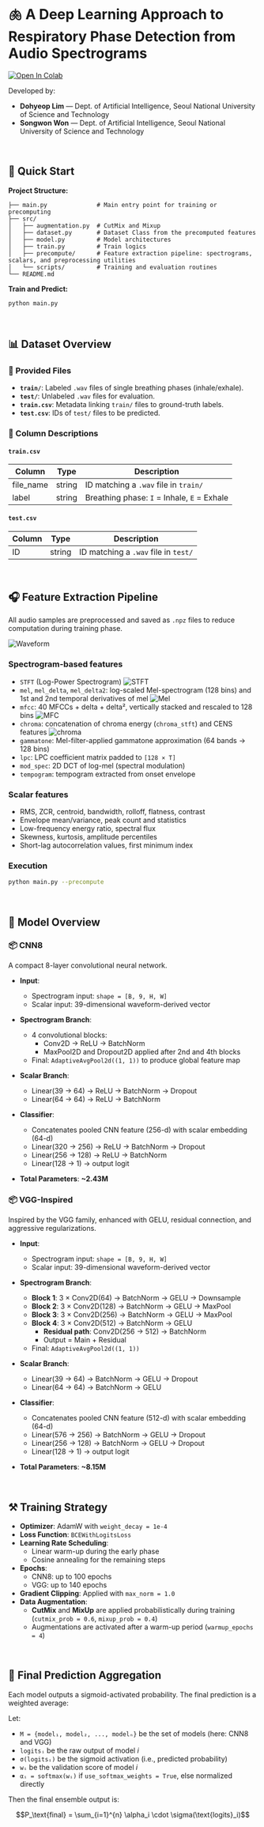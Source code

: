# 🫁 A Deep Learning Approach to Respiratory Phase Detection from Audio Spectrograms

[![Open In Colab](https://colab.research.google.com/assets/colab-badge.svg)](https://colab.research.google.com/gist/dohyeoplim/a83fa674e537473f1adb66960db0a32c/kaggle_2_v3.ipynb)

Developed by:

- **Dohyeop Lim** — Dept. of Artificial Intelligence, Seoul National University of Science and Technology  
- **Songwon Won** — Dept. of Artificial Intelligence, Seoul National University of Science and Technology
  
<br/>

## 🚀 Quick Start


**Project Structure:**
```plaintext
├── main.py              # Main entry point for training or precomputing
├── src/
│   ├── augmentation.py  # CutMix and Mixup
│   ├── dataset.py       # Dataset Class from the precomputed features
│   ├── model.py         # Model architectures
│   ├── train.py         # Train logics
│   ├── precompute/      # Feature extraction pipeline: spectrograms, scalars, and preprocessing utilities
│   └── scripts/         # Training and evaluation routines
└── README.md
```

**Train and Predict:**
```bash
python main.py
```

<br/>

## 📊 Dataset Overview

### 📁 Provided Files

- **`train/`**: Labeled `.wav` files of single breathing phases (inhale/exhale).
- **`test/`**: Unlabeled `.wav` files for evaluation.
- **`train.csv`**: Metadata linking `train/` files to ground-truth labels.
- **`test.csv`**: IDs of `test/` files to be predicted.

### 📝 Column Descriptions

#### `train.csv`

| Column     | Type   | Description                                  |
|------------|--------|----------------------------------------------|
| file_name  | string | ID matching a `.wav` file in `train/`        |
| label      | string | Breathing phase: `I` = Inhale, `E` = Exhale |

#### `test.csv`

| Column | Type   | Description                            |
|--------|--------|----------------------------------------|
| ID     | string | ID matching a `.wav` file in `test/`   |

<br />

## 🎧 Feature Extraction Pipeline

All audio samples are preprocessed and saved as `.npz` files to reduce computation during training phase.

![Waveform](https://github.com/user-attachments/assets/144ab1b4-b24c-48ef-87e1-61a50d55835c)


### Spectrogram-based features

- `STFT` (Log-Power Spectrogram)
  ![STFT](https://github.com/user-attachments/assets/3bedca86-7ade-4bb8-9f14-a8e3aff220e0)
- `mel`, `mel_delta`, `mel_delta2`: log-scaled Mel-spectrogram (128 bins) and 1st and 2nd temporal derivatives of mel
  ![Mel](https://github.com/user-attachments/assets/cc4803fa-e331-4812-973b-45f5b1eb8dd7)
- `mfcc`: 40 MFCCs + delta + delta², vertically stacked and rescaled to 128 bins
  ![MFC](https://github.com/user-attachments/assets/c8ea0e8f-c6f9-4b47-92fb-cd7cb55b7b8f)
- `chroma`: concatenation of chroma energy (`chroma_stft`) and CENS features
  ![chroma](https://github.com/user-attachments/assets/c4e10ca0-be6c-4248-8929-1bb1276efa59)
- `gammatone`: Mel-filter-applied gammatone approximation (64 bands → 128 bins)
- `lpc`: LPC coefficient matrix padded to `[128 × T]`
- `mod_spec`: 2D DCT of log-mel (spectral modulation)
- `tempogram`: tempogram extracted from onset envelope

### Scalar features
- RMS, ZCR, centroid, bandwidth, rolloff, flatness, contrast
- Envelope mean/variance, peak count and statistics
- Low-frequency energy ratio, spectral flux
- Skewness, kurtosis, amplitude percentiles
- Short-lag autocorrelation values, first minimum index

### Execution

```bash
python main.py --precompute
```

<br />

## 🧠 Model Overview

### 📦 CNN8
A compact 8-layer convolutional neural network.

- **Input**:  
  - Spectrogram input: `shape = [B, 9, H, W]`  
  - Scalar input: 39-dimensional waveform-derived vector

- **Spectrogram Branch**:
  - 4 convolutional blocks:
    - Conv2D → ReLU → BatchNorm
    - MaxPool2D and Dropout2D applied after 2nd and 4th blocks
  - Final: `AdaptiveAvgPool2d((1, 1))` to produce global feature map

- **Scalar Branch**:
  - Linear(39 → 64) → ReLU → BatchNorm → Dropout  
  - Linear(64 → 64) → ReLU → BatchNorm

- **Classifier**:
  - Concatenates pooled CNN feature (256-d) with scalar embedding (64-d)  
  - Linear(320 → 256) → ReLU → BatchNorm → Dropout  
  - Linear(256 → 128) → ReLU → BatchNorm  
  - Linear(128 → 1) → output logit

- **Total Parameters**: **~2.43M**

 
### 📦 VGG-Inspired

Inspired by the VGG family, enhanced with GELU, residual connection, and aggressive regularizations.

- **Input**:  
  - Spectrogram input: `shape = [B, 9, H, W]`  
  - Scalar input: 39-dimensional waveform-derived vector

- **Spectrogram Branch**:
  - **Block 1**: 3 × Conv2D(64) → BatchNorm → GELU → Downsample  
  - **Block 2**: 3 × Conv2D(128) → BatchNorm → GELU → MaxPool  
  - **Block 3**: 3 × Conv2D(256) → BatchNorm → GELU → MaxPool  
  - **Block 4**: 3 × Conv2D(512) → BatchNorm → GELU  
    - **Residual path**: Conv2D(256 → 512) → BatchNorm  
    - Output = Main + Residual  
  - Final: `AdaptiveAvgPool2d((1, 1))`

- **Scalar Branch**:
  - Linear(39 → 64) → BatchNorm → GELU → Dropout  
  - Linear(64 → 64) → BatchNorm → GELU

- **Classifier**:
  - Concatenates pooled CNN feature (512-d) with scalar embedding (64-d)  
  - Linear(576 → 256) → BatchNorm → GELU → Dropout  
  - Linear(256 → 128) → BatchNorm → GELU → Dropout  
  - Linear(128 → 1) → output logit

- **Total Parameters**: **~8.15M**

<br />

## ⚒️ Training Strategy

- **Optimizer**: AdamW with `weight_decay = 1e-4`
- **Loss Function**: `BCEWithLogitsLoss`
- **Learning Rate Scheduling**:
  - Linear warm-up during the early phase
  - Cosine annealing for the remaining steps
- **Epochs**:
  - CNN8: up to 100 epochs
  - VGG: up to 140 epochs
- **Gradient Clipping**: Applied with `max_norm = 1.0`
- **Data Augmentation**:
  - **CutMix** and **MixUp** are applied probabilistically during training (`cutmix_prob = 0.6`, `mixup_prob = 0.4`)
  - Augmentations are activated after a warm-up period (`warmup_epochs = 4`)

<br />

## 🔗 Final Prediction Aggregation

Each model outputs a sigmoid-activated probability. The final prediction is a weighted average:

Let:
- `M = {model₁, model₂, ..., modelₙ}` be the set of models (here: CNN8 and VGG)
- `logitsᵢ` be the raw output of model *i*
- `σ(logitsᵢ)` be the sigmoid activation (i.e., predicted probability)
- `wᵢ` be the validation score of model *i*
- `αᵢ = softmax(wᵢ)` if `use_softmax_weights = True`, else normalized directly

Then the final ensemble output is:

```math
P_\text{final} = \sum_{i=1}^{n} \alpha_i \cdot \sigma(\text{logits}_i)
```

